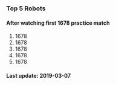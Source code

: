 ### Top 5 Robots
#### After watching first 1678 practice match

1. 1678
2. 1678
3. 1678
4. 1678
5. 1678

#### Last update: 2019-03-07
